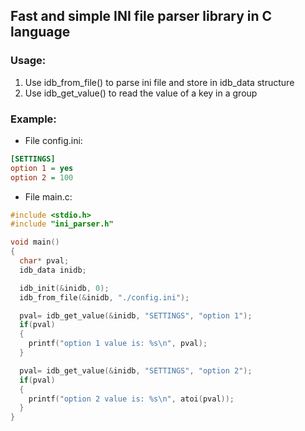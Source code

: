 ## Fast and simple INI file parser library in C language

### Usage:
1. Use idb_from_file() to parse ini file and store in idb_data structure
2. Use idb_get_value() to read the value of a key in a group

### Example:
- File config.ini:
```ini
[SETTINGS]
option 1 = yes
option 2 = 100
```

- File main.c:
```c
#include <stdio.h>
#include "ini_parser.h"

void main()
{
  char* pval;
  idb_data inidb;

  idb_init(&inidb, 0);
  idb_from_file(&inidb, "./config.ini");

  pval= idb_get_value(&inidb, "SETTINGS", "option 1");
  if(pval)
  {
    printf("option 1 value is: %s\n", pval);
  }

  pval= idb_get_value(&inidb, "SETTINGS", "option 2");
  if(pval)
  {
    printf("option 2 value is: %s\n", atoi(pval));
  }
}
```
